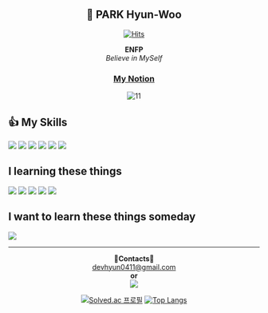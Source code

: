 <div align="center">
  
**👋 PARK Hyun-Woo**
----
  
  [![Hits](https://hits.seeyoufarm.com/api/count/incr/badge.svg?url=https%3A%2F%2Fgithub.com%2Fnikel4610&count_bg=%23FF69B4&title_bg=%23000000&icon=github.svg&icon_color=%23E7E7E7&title=Today%27s_Hits&edge_flat=false)](https://hits.seeyoufarm.com)  
    
     
  **ENFP**  
  *Believe in MySelf*
  ### [My Notion](https://righteous-kileskus-db8.notion.site/08817662278542189d87382ec136fec5)
  ![11](https://user-images.githubusercontent.com/73810942/188059747-134d68aa-1f18-42d1-9253-74161848aacb.PNG)

  

 </div> 
  

  
  **:thumbsup: My Skills**    
  ----
<img src="https://img.shields.io/badge/Python-4381b3?style=flat-square&logo=Python&logoColor=white"/> <img src="https://img.shields.io/badge/Ubuntu-e95428?style=flat-square&logo=Ubuntu&logoColor=white"/> <img src="https://img.shields.io/badge/Android-3ddc84?style=flat-square&logo=Android&logoColor=white"/>       <img src="https://img.shields.io/badge/Git-f05032?style=flat-square&logo=Git&logoColor=white"/> <img src="https://img.shields.io/badge/Slack-4a154b?style=flat-square&logo=Slack&logoColor=white"/> <img src="https://img.shields.io/badge/Notion-000000?style=flat-square&logo=Notion&logoColor=white"/> 
    
  **I learning these things**    
  ----
  <img src="https://img.shields.io/badge/React-61dafb?style=flat-square&logo=React&logoColor=black"/> <img src="https://img.shields.io/badge/JavaScript-f7df1e?style=flat-square&logo=JavaScript&logoColor=white"/>  <img src="https://img.shields.io/badge/HTML-E34F26?style=flat-square&logo=HTML5&logoColor=black"/> <img src="https://img.shields.io/badge/CSS-1572B6?style=flat-square&logo=CSS3&logoColor=white"/> <img src="https://img.shields.io/badge/Django-092E28?style=flat-square&logo=Django&logoColor=white"/>
  
  **I want to learn these things someday** 
  ---- 
  <img src="https://img.shields.io/badge/Go-00add8?style=flat-square&logo=Go&logoColor=white"/>
  
   ----
   <div align="center">
    
  **:sparkling_heart:Contacts:sparkling_heart:**  
    devhyun0411@gmail.com    
    **or**  
    <a href="https://www.instagram.com/nikel4610/"> 
    <img 
        src="http://img.shields.io/badge/Instagram-e4405f?style=flat&logo=Instagram&logoColor=white&link=https://www.instagram.com/nikel4610/"
        style="height : auto; margin-left : 10px; margin-right : 10px;"/>
</a>  

  [![Solved.ac
프로필](http://mazassumnida.wtf/api/v2/generate_badge?boj=nikel4610)](https://solved.ac/nikel4610)
    [![Top Langs](https://github-readme-stats.vercel.app/api/top-langs/?username=nikel4610&layout=compact&hide=jupyter%20notebook&theme=github_dark)](https://github.com/anuraghazra/github-readme-stats)  
        
</div>
